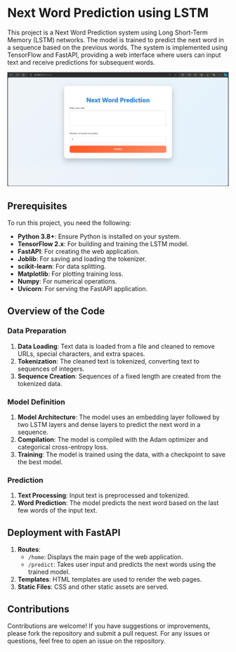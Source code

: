 # Next Word Prediction using LSTM

This project is a Next Word Prediction system using Long Short-Term Memory (LSTM) networks. 
The model is trained to predict the next word in a sequence based on the previous words. 
The system is implemented using TensorFlow and FastAPI, providing a web interface where users can input text and receive predictions for subsequent words.

![Image about the final project](<Next word prediction.png>)

## Prerequisites

To run this project, you need the following:

- **Python 3.8+**: Ensure Python is installed on your system.
-  **TensorFlow 2.x**: For building and training the LSTM model.
- **FastAPI**: For creating the web application.
- **Joblib**: For saving and loading the tokenizer.
- **scikit-learn**: For data splitting.
- **Matplotlib**: For plotting training loss.
- **Numpy**: For numerical operations.
- **Uvicorn**: For serving the FastAPI application.


## Overview of the Code

### Data Preparation
1. **Data Loading**: Text data is loaded from a file and cleaned to remove URLs, special characters, and extra spaces.
2. **Tokenization**: The cleaned text is tokenized, converting text to sequences of integers.
3. **Sequence Creation**: Sequences of a fixed length are created from the tokenized data.

### Model Definition
1. **Model Architecture**: The model uses an embedding layer followed by two LSTM layers and dense layers to predict the next word in a sequence.
2. **Compilation**: The model is compiled with the Adam optimizer and categorical cross-entropy loss.
3. **Training**: The model is trained using the data, with a checkpoint to save the best model.

### Prediction
1. **Text Processing**: Input text is preprocessed and tokenized.
2. **Word Prediction**: The model predicts the next word based on the last few words of the input text.


## Deployment with FastAPI
1. **Routes**:
   - `/home`: Displays the main page of the web application.
   - `/predict`: Takes user input and predicts the next words using the trained model.
2. **Templates**: HTML templates are used to render the web pages.
3. **Static Files**: CSS and other static assets are served.


## Contributions
Contributions are welcome! If you have suggestions or improvements, please fork the repository and submit a pull request. 
For any issues or questions, feel free to open an issue on the repository.
